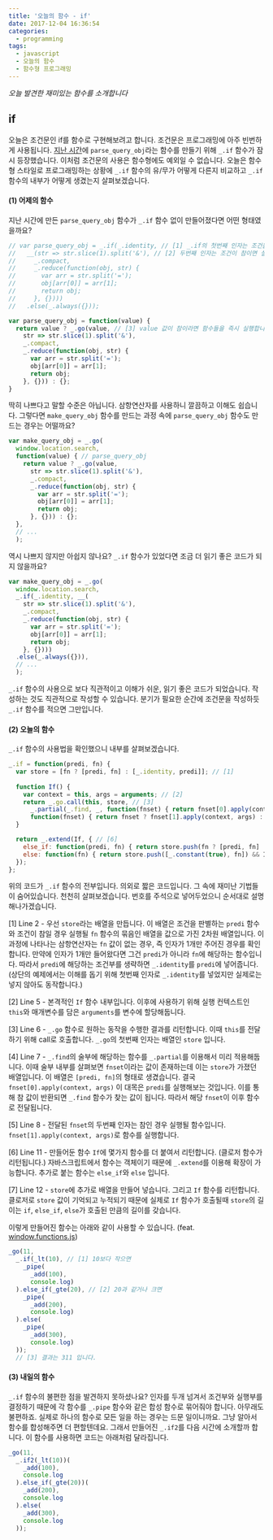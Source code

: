 ```yaml
---
title: '오늘의 함수 - if'
date: 2017-12-04 16:36:54
categories:
  - programming
tags:
  - javascript
  - 오늘의 함수
  - 함수형 프로그래밍
---
```

_오늘 발견한 재미있는 함수를 소개합니다_

## if

오늘은 조건문인 if를 함수로 구현해보려고 합니다. 조건문은 프로그래밍에 아주 빈번하게 사용됩니다. [지난 시간](/programming/javascript-daily-function-10/)에 `parse_query_obj`라는 함수를 만들기 위해 `_.if` 함수가 잠시 등장했습니다. 이처럼 조건문의 사용은 함수형에도 예외일 수 없습니다. 오늘은 함수형 스타일로 프로그래밍하는 상황에 `_.if` 함수의 유/무가 어떻게 다른지 비교하고 `_.if` 함수의 내부가 어떻게 생겼는지 살펴보겠습니다.


#### (1) 어제의 함수
지난 시간에 만든 `parse_query_obj` 함수가 `_.if` 함수 없이 만들어졌다면 어떤 형태였을까요?

```javascript
// var parse_query_obj = _.if(_.identity, // [1] _.if의 첫번째 인자는 조건을 확인하는 함수
//   __(str => str.slice(1).split('&'), // [2] 두번째 인자는 조건이 참이면 실행될 함수
//     _.compact, 
//     _.reduce(function(obj, str) { 
//       var arr = str.split('='); 
//       obj[arr[0]] = arr[1];
//       return obj;
//     }, {})))
//   .else(_.always({})); 

var parse_query_obj = function(value) {
  return value ? _.go(value, // [3] value 값이 참이라면 함수들을 즉시 실행합니다.
    str => str.slice(1).split('&'),
    _.compact, 
    _.reduce(function(obj, str) { 
      var arr = str.split('=');
      obj[arr[0]] = arr[1];
      return obj;
    }, {})) : {};
}
```

딱히 나쁘다고 말할 수준은 아닙니다. 삼항연산자를 사용하니 깔끔하고 이해도 쉽습니다. 그렇다면 `make_query_obj` 함수를 만드는 과정 속에 `parse_query_obj` 함수도 만드는 경우는 어떨까요?

```javascript
var make_query_obj = _.go(
  window.location.search,
  function(value) { // parse_query_obj
    return value ? _.go(value, 
      str => str.slice(1).split('&'),
      _.compact, 
      _.reduce(function(obj, str) { 
        var arr = str.split('=');
        obj[arr[0]] = arr[1];
        return obj;
      }, {})) : {};
  },
  // ...
  );
```

역시 나쁘지 않지만 아쉽지 않나요? `_.if` 함수가 있었다면 조금 더 읽기 좋은 코드가 되지 않을까요?

```javascript
var make_query_obj = _.go(
  window.location.search,
  _.if(_.identity, __( 
    str => str.slice(1).split('&'),
    _.compact, 
    _.reduce(function(obj, str) { 
      var arr = str.split('='); 
      obj[arr[0]] = arr[1];
      return obj;
    }, {})))
  .else(_.always({})),
  // ...
  );
```

`_.if` 함수의 사용으로 보다 직관적이고 이해가 쉬운, 읽기 좋은 코드가 되었습니다. 작성하는 것도 직관적으로 작성할 수 있습니다. 분기가 필요한 순간에 조건문을 작성하듯 `_.if` 함수를 적으면 그만입니다. 


#### (2) 오늘의 함수
`_.if` 함수의 사용법을 확인했으니 내부를 살펴보겠습니다.

```javascript
_.if = function(predi, fn) {
  var store = [fn ? [predi, fn] : [_.identity, predi]]; // [1]
  
  function If() {
    var context = this, args = arguments; // [2]
    return _.go.call(this, store, // [3] 
      _.partial(_.find, _, function(fnset) { return fnset[0].apply(context, args); }), // [4]
      function(fnset) { return fnset ? fnset[1].apply(context, args) : void 0; }); // [5]
  }

  return _.extend(If, { // [6]
    else_if: function(predi, fn) { return store.push(fn ? [predi, fn] : [_.identity, predi]) && If; }, // [7]
    else: function(fn) { return store.push([_.constant(true), fn]) && If; }
  });
};
```

위의 코드가 `_.if` 함수의 전부입니다. 의외로 짧은 코드입니다. 그 속에 재미난 기법들이 숨어있습니다. 천천히 살펴보겠습니다. 번호를 주석으로 넣어두었으니 순서대로 설명해나가겠습니다. 

[1] Line 2 - 우선 `store`라는 배열을 만듭니다. 이 배열은 조건을 판별하는 `predi` 함수와 조건이 참일 경우 실행될 `fn` 함수의 묶음인 배열을 값으로 가진 2차원 배열입니다. 이 과정에 나타나는 삼항연산자는 `fn` 값이 없는 경우, 즉 인자가 1개만 주어진 경우를 확인합니다. 만약에 인자가 1개만 들어왔다면 그건 `predi`가 아니라 `fn`에 해당하는 함수입니다. 따라서 `predi`에 해당하는 조건부를 생략하면 `_.identity`를 `predi`에 넣어줍니다. (상단의 예제에서는 이해를 돕기 위해 첫번째 인자로 `_.identity`를 넣었지만 실제로는 넣지 않아도 동작합니다.)

[2] Line 5 - 본격적인 `If` 함수 내부입니다. 이후에 사용하기 위해 실행 컨텍스트인 `this`와 매개변수를 담은 `arguments`를 변수에 할당해둡니다. 

[3] Line 6 - `_.go` 함수로 원하는 동작을 수행한 결과를 리턴합니다. 이때 `this`를 전달하기 위해 call로 호출합니다. `_.go`의 첫번째 인자는 배열인 `store` 입니다.

[4] Line 7 - `_.find`의 술부에 해당하는 함수를 `_.partial`를 이용해서 미리 적용해둡니다. 이때 술부 내부를 살펴보면 `fnset`이라는 값이 존재하는데 이는 `store`가 가졌던 배열입니다. 이 배열은 `[predi, fn]`의 형태로 생겼습니다. 결국 `fnset[0].apply(context, args)` 이 대목은 `predi`를 실행해보는 것입니다. 이를 통해 참 값이 반환되면 `_.find` 함수가 찾는 값이 됩니다. 따라서 해당 `fnset`이 이후 함수로 전달됩니다.

[5] Line 8 - 전달된 `fnset`의 두번째 인자는 참인 경우 실행될 함수입니다. `fnset[1].apply(context, args)`로 함수를 실행합니다.

[6] Line 11 - 만들어둔 함수 `If`에 몇가지 함수를 더 붙여서 리턴합니다. (클로저 함수가 리턴됩니다.) 자바스크립트에서 함수는 객체이기 때문에 `_.extend`를 이용해 확장이 가능합니다. 추가로 붙는 함수는 `else_if`와 `else` 입니다. 

[7] Line 12 - `store`에 추가로 배열을 만들어 넣습니다. 그리고 `If` 함수를 리턴합니다. 클로저로 `store` 값이 기억되고 누적되기 때문에 실제로 `If` 함수가 호출될때 `store`의 길이는 `if`, `else_if`, `else`가 호출된 만큼의 길이를 갖습니다.

이렇게 만들어진 함수는 아래와 같이 사용할 수 있습니다. (feat. [window.functions.js](https://github.com/marpple/window.functions.js))

```javascript
_go(11,
  _.if(_lt(10), // [1] 10보다 작으면
    _pipe(
      _add(100), 
      console.log)
  ).else_if(_gte(20), // [2] 20과 같거나 크면
    _pipe(
      _add(200), 
      console.log)
  ).else(
    _pipe(
      _add(300), 
      console.log)
  )); 
  // [3] 결과는 311 입니다.
```


#### (3) 내일의 함수
`_.if` 함수의 불편한 점을 발견하지 못하셨나요? 인자를 두개 넘겨서 조건부와 실행부를 결정하기 때문에 각 함수를 `_.pipe` 함수와 같은 합성 함수로 묶어줘야 합니다. 아무래도 불편하죠. 실제로 하나의 함수로 모든 일을 하는 경우는 드문 일이니까요. 그냥 알아서 함수를 합성해주면 더 편할텐데요. 그래서 만들어진 `_.if2`를 다음 시간에 소개할까 합니다. 이 함수를 사용하면 코드는 아래처럼 달라집니다.

```javascript
_go(11,
  _.if2(_lt(10))(
    _add(100), 
    console.log
  ).else_if(_gte(20))(
    _add(200), 
    console.log
  ).else(
    _add(300), 
    console.log
  ));
```